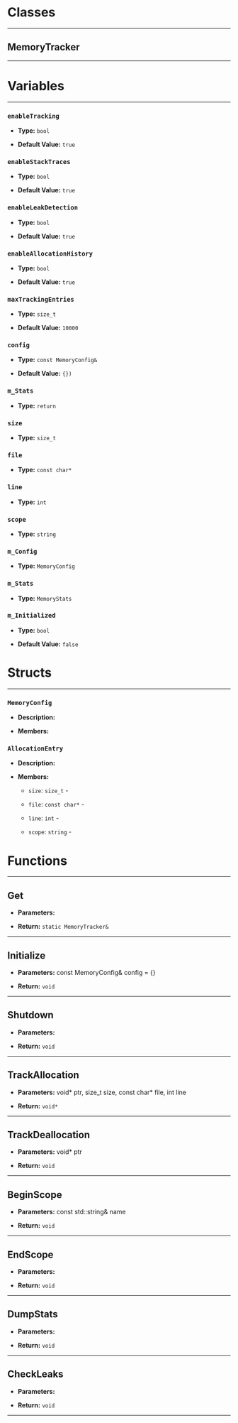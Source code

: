 # Classes
---

## MemoryTracker
---




# Variables
---

### `enableTracking`

- **Type:** `bool`

- **Default Value:** `true`



### `enableStackTraces`

- **Type:** `bool`

- **Default Value:** `true`



### `enableLeakDetection`

- **Type:** `bool`

- **Default Value:** `true`



### `enableAllocationHistory`

- **Type:** `bool`

- **Default Value:** `true`



### `maxTrackingEntries`

- **Type:** `size_t`

- **Default Value:** `10000`



### `config`

- **Type:** `const MemoryConfig&`

- **Default Value:** `{})`



### `m_Stats`

- **Type:** `return`



### `size`

- **Type:** `size_t`



### `file`

- **Type:** `const char*`



### `line`

- **Type:** `int`



### `scope`

- **Type:** `string`



### `m_Config`

- **Type:** `MemoryConfig`



### `m_Stats`

- **Type:** `MemoryStats`



### `m_Initialized`

- **Type:** `bool`

- **Default Value:** `false`




# Structs
---

### `MemoryConfig`

- **Description:** 

- **Members:**



### `AllocationEntry`

- **Description:** 

- **Members:**

  - `size`: `size_t` - 

  - `file`: `const char*` - 

  - `line`: `int` - 

  - `scope`: `string` - 




# Functions
---

## Get



- **Parameters:** 

- **Return:** `static MemoryTracker&`

---

## Initialize



- **Parameters:** const MemoryConfig& config = {}

- **Return:** `void`

---

## Shutdown



- **Parameters:** 

- **Return:** `void`

---

## TrackAllocation



- **Parameters:** void* ptr, size_t size, const char* file, int line

- **Return:** `void*`

---

## TrackDeallocation



- **Parameters:** void* ptr

- **Return:** `void`

---

## BeginScope



- **Parameters:** const std::string& name

- **Return:** `void`

---

## EndScope



- **Parameters:** 

- **Return:** `void`

---

## DumpStats



- **Parameters:** 

- **Return:** `void`

---

## CheckLeaks



- **Parameters:** 

- **Return:** `void`

---
